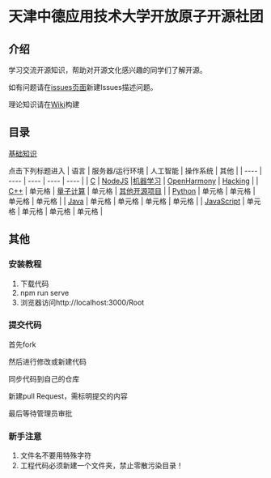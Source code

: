 # 天津中德应用技术大学开放原子开源社团

## 介绍
学习交流开源知识，帮助对开源文化感兴趣的同学们了解开源。

如有问题请在[issues页面](https://gitee.com/Jack__Lau/Root/issues)新建Issues描述问题。

理论知识请在[Wiki](https://gitee.com/Jack__Lau/Root/wikis)构建

## 目录
[基础知识](/基础知识)

点击下列标题进入
|  语言                                 |             服务器/运行环境  | 人工智能                                         | 操作系统  | 其他  |
|  ----                                 | ----                        |  ----                                           | ----  | ----  |
| [C](/C)                               | [NodeJS](/NodeJS/README.md) |[机器学习](/机器学习machine_learning/README.md)    | [OpenHarmony](/开源鸿蒙OpenHarmony/README.md) | [Hacking](/黑客Hacking/README.md) |
| [C++](/C++)                           | 单元格                       | [量子计算](/量子计算quantum_computing/README.md)                                           | 单元格 | [其他开源项目](/其他开源项目/README.md) |
| [Python](/Python/README.md)           | 单元格                       | 单元格                                           | 单元格 | 单元格 |
| [Java](/Java)                         | 单元格                       | 单元格                                           | 单元格 | 单元格 |
| [JavaScript](/JavaScript/README.md)   | 单元格                       | 单元格                                            | 单元格 | 单元格 |


## 其他
### 安装教程
1. 下载代码
2. npm run serve
3. 浏览器访问http://localhost:3000/Root


### 提交代码


首先fork

然后进行修改或新建代码

同步代码到自己的仓库

新建pull Request，需标明提交的内容

最后等待管理员审批

### 新手注意
1. 文件名不要用特殊字符
2. 工程代码必须新建一个文件夹，禁止零散污染目录！